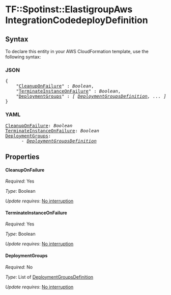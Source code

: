 # TF::Spotinst::ElastigroupAws IntegrationCodedeployDefinition

## Syntax

To declare this entity in your AWS CloudFormation template, use the following syntax:

### JSON

<pre>
{
    "<a href="#cleanuponfailure" title="CleanupOnFailure">CleanupOnFailure</a>" : <i>Boolean</i>,
    "<a href="#terminateinstanceonfailure" title="TerminateInstanceOnFailure">TerminateInstanceOnFailure</a>" : <i>Boolean</i>,
    "<a href="#deploymentgroups" title="DeploymentGroups">DeploymentGroups</a>" : <i>[ <a href="deploymentgroupsdefinition.md">DeploymentGroupsDefinition</a>, ... ]</i>
}
</pre>

### YAML

<pre>
<a href="#cleanuponfailure" title="CleanupOnFailure">CleanupOnFailure</a>: <i>Boolean</i>
<a href="#terminateinstanceonfailure" title="TerminateInstanceOnFailure">TerminateInstanceOnFailure</a>: <i>Boolean</i>
<a href="#deploymentgroups" title="DeploymentGroups">DeploymentGroups</a>: <i>
      - <a href="deploymentgroupsdefinition.md">DeploymentGroupsDefinition</a></i>
</pre>

## Properties

#### CleanupOnFailure

_Required_: Yes

_Type_: Boolean

_Update requires_: [No interruption](https://docs.aws.amazon.com/AWSCloudFormation/latest/UserGuide/using-cfn-updating-stacks-update-behaviors.html#update-no-interrupt)

#### TerminateInstanceOnFailure

_Required_: Yes

_Type_: Boolean

_Update requires_: [No interruption](https://docs.aws.amazon.com/AWSCloudFormation/latest/UserGuide/using-cfn-updating-stacks-update-behaviors.html#update-no-interrupt)

#### DeploymentGroups

_Required_: No

_Type_: List of <a href="deploymentgroupsdefinition.md">DeploymentGroupsDefinition</a>

_Update requires_: [No interruption](https://docs.aws.amazon.com/AWSCloudFormation/latest/UserGuide/using-cfn-updating-stacks-update-behaviors.html#update-no-interrupt)

